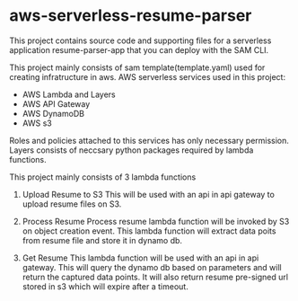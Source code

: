 # aws-serverless-resume-parser

This project contains source code and supporting files for a serverless application resume-parser-app that you can deploy with the SAM CLI. 

This project mainly consists of sam template(template.yaml) used for creating infratructure in aws.
AWS serverless services used in this project:
- AWS Lambda and Layers
- AWS API Gateway
- AWS DynamoDB
- AWS s3

Roles and policies attached to this services has only necessary permission.
Layers consists of neccsary python packages required by lambda functions.

This project mainly consists of 3 lambda functions

1) Upload Resume to S3
   This will be used with an api in api gateway to upload resume files on S3.

2) Process Resume
   Process resume lambda function will be invoked by S3 on object creation event.
   This lambda function will extract data poits from resume file and store it in dynamo db.

3) Get Resume
   This lambda function will be used with an api in api gateway.
   This will query the dynamo db based on parameters and will return the captured data points.
   It will also return resume pre-signed url stored in s3 which will expire after a timeout.
